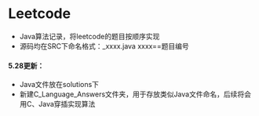 # Leetcode

- Java算法记录，将leetcode的题目按顺序实现
- 源码均在SRC下命名格式：_xxxx.java     xxxx==题目编号

#### 5.28更新：

- Java文件放在solutions下
- 新建C_Language_Answers文件夹，用于存放类似Java文件命名，后续将会用C、Java穿插实现算法